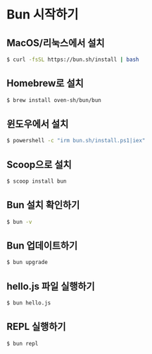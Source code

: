 # Bun 시작하기

## MacOS/리눅스에서 설치

```sh
$ curl -fsSL https://bun.sh/install | bash
```

## Homebrew로 설치

```sh
$ brew install oven-sh/bun/bun
```

## 윈도우에서 설치

```sh
$ powershell -c "irm bun.sh/install.ps1|iex"
```

## Scoop으로 설치

```sh
$ scoop install bun
```

## Bun 설치 확인하기

```sh
$ bun -v
```

## Bun 업데이트하기

```sh
$ bun upgrade
```

## hello.js 파일 실행하기

```sh
$ bun hello.js
```

## REPL 실행하기

```sh
$ bun repl
```
